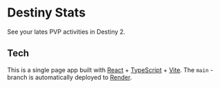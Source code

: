 # Destiny Stats

See your lates PVP activities in Destiny 2.

## Tech

This is a single page app built with [React](zhttps://react.dev/) + [TypeScript](https://www.typescriptlang.org/) + [Vite](https://vitejs.dev/). The `main` -branch is automatically deployed to [Render](https://render.com/).
